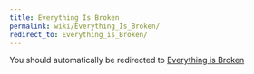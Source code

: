 ```yaml
---
title: Everything Is Broken
permalink: wiki/Everything_Is_Broken/
redirect_to: Everything_is_Broken/
---
```


You should automatically be redirected to [Everything is Broken](Everything_is_Broken/)
